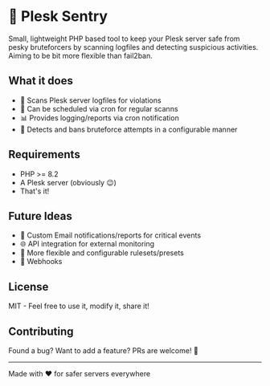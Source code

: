 # 🚨 Plesk Sentry

Small, lightweight PHP based tool to keep your Plesk server safe from pesky bruteforcers by scanning logfiles and detecting suspicious activities. Aiming to be bit more flexible than fail2ban.

## What it does

- 📝 Scans Plesk server logfiles for violations
- 🤖 Can be scheduled via cron for regular scanns
- 📊 Provides logging/reports via cron notification
- 🚷 Detects and bans bruteforce attempts in a configurable manner

## Requirements

- PHP >= 8.2
- A Plesk server (obviously 😉)
- That's it!

## Future Ideas

- 📧 Custom Email notifications/reports for critical events
- 🌐 API integration for external monitoring
- 🧮 More flexible and configurable rulesets/presets
- 🚀 Webhooks

## License

MIT - Feel free to use it, modify it, share it!

## Contributing

Found a bug? Want to add a feature? PRs are welcome! 🎉

---

Made with ❤️ for safer servers everywhere
